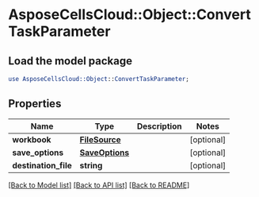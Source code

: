 # AsposeCellsCloud::Object::ConvertTaskParameter

## Load the model package
```perl
use AsposeCellsCloud::Object::ConvertTaskParameter;
```

## Properties
Name | Type | Description | Notes
------------ | ------------- | ------------- | -------------
**workbook** | [**FileSource**](FileSource.md) |  | [optional] 
**save_options** | [**SaveOptions**](SaveOptions.md) |  | [optional] 
**destination_file** | **string** |  | [optional] 

[[Back to Model list]](../README.md#documentation-for-models) [[Back to API list]](../README.md#documentation-for-api-endpoints) [[Back to README]](../README.md)


